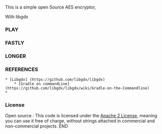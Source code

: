 This is a simple open Source AES encryptor, 

With libgdx



### PLAY 


### FASTLY 


### LONGER
	


### REFERENCES 
	* [Libgdx] (https://github.com/libgdx/libgdx)
		* [Gradle on commandLine] (https://github.com/libgdx/libgdx/wiki/Gradle-on-the-Commandline)
	* 

### License
 Open source : This code  is licensed under the [Apache 2 License](http://www.apache.org/licenses/LICENSE-2.0.html), meaning you
can use it free of charge, without strings attached in commercial and non-commercial projects.
END
